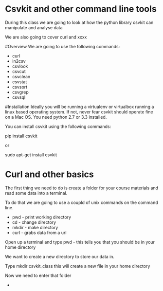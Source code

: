 # Csvkit and other command line tools

During this class we are going to look at how the python library csvkit can manipulate and analyse data

We are also going to cover curl and xxxx

#Overview
We are going to use the following commands:

- curl
- in2csv
- csvlook
- csvcut
- csvclean
- csvstat
- csvsort
- csvgrep
- csvsql

#Installation
Ideally you will be running a virtualenv or virtualbox running a linux based operating system.
If not, never fear csvkit should operate fine on a Mac OS. 
You need python 2.7 or 3.3 installed. 

You can install csvkit using the following commands:

pip install csvkit

or 

sudo apt-get install csvkit

# Curl and other basics

The first thing we need to do is create a folder for your course materials and read some data into a terminal. 

To do that we are going to use a coupld of unix commands on the command line. 

* pwd - print working directory
* cd - change directory
* mkdir - make directory
* curl - grabs data from a url

Open up a terminal and type pwd - this tells you that you should be in your home directory

We want to create a new directory to store our data in. 

Type mkdir csvkit_class this will create a new file in your home directory

Now we need to enter that folder

- 


